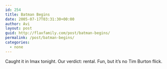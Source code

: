 ```yaml
---
id: 254
title: Batman Begins
date: 2005-07-17T03:31:30+00:00
author: Avi
layout: post
guid: http://flaxfamily.com/post/batman-begins/
permalink: /post/batman-begins/
categories:
  - none
---
```

Caught it in Imax tonight. Our verdict: rental. Fun, but it&#8217;s no Tim Burton flick.